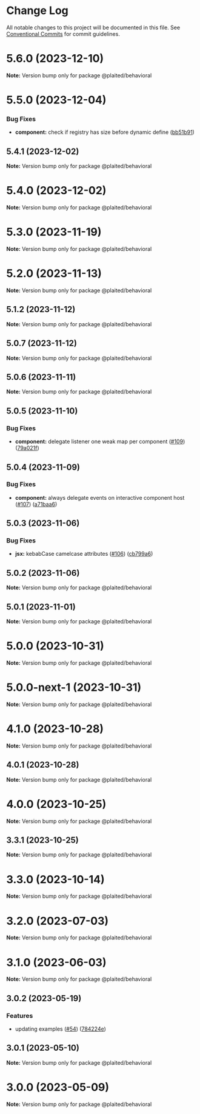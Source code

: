 # Change Log

All notable changes to this project will be documented in this file.
See [Conventional Commits](https://conventionalcommits.org) for commit guidelines.

# 5.6.0 (2023-12-10)

**Note:** Version bump only for package @plaited/behavioral





# 5.5.0 (2023-12-04)


### Bug Fixes

* **component:** check if registry has size before dynamic define ([bb51b91](https://github.com/plaited/plaited/commit/bb51b912622aa843afa0313004876d7ba656d4ce))





## 5.4.1 (2023-12-02)

**Note:** Version bump only for package @plaited/behavioral





# 5.4.0 (2023-12-02)

**Note:** Version bump only for package @plaited/behavioral





# 5.3.0 (2023-11-19)

**Note:** Version bump only for package @plaited/behavioral





# 5.2.0 (2023-11-13)

**Note:** Version bump only for package @plaited/behavioral

## 5.1.2 (2023-11-12)

**Note:** Version bump only for package @plaited/behavioral

## 5.0.7 (2023-11-12)

**Note:** Version bump only for package @plaited/behavioral

## 5.0.6 (2023-11-11)

**Note:** Version bump only for package @plaited/behavioral

## 5.0.5 (2023-11-10)

### Bug Fixes

- **component:** delegate listener one weak map per component ([#109](https://github.com/plaited/plaited/issues/109)) ([79a021f](https://github.com/plaited/plaited/commit/79a021fe7669d4ee5318c0ea8c0d104e805cb07e))

## 5.0.4 (2023-11-09)

### Bug Fixes

- **component:** always delegate events on interactive component host ([#107](https://github.com/plaited/plaited/issues/107)) ([a71baa6](https://github.com/plaited/plaited/commit/a71baa6c5628cd182fe836321c30afec7879e738))

## 5.0.3 (2023-11-06)

### Bug Fixes

- **jsx:** kebabCase camelcase attributes ([#106](https://github.com/plaited/plaited/issues/106)) ([cb799a6](https://github.com/plaited/plaited/commit/cb799a61a7ca0068628ae56eda345671651f7cfb))

## 5.0.2 (2023-11-06)

**Note:** Version bump only for package @plaited/behavioral

## 5.0.1 (2023-11-01)

**Note:** Version bump only for package @plaited/behavioral

# 5.0.0 (2023-10-31)

**Note:** Version bump only for package @plaited/behavioral

# 5.0.0-next-1 (2023-10-31)

**Note:** Version bump only for package @plaited/behavioral

# 4.1.0 (2023-10-28)

**Note:** Version bump only for package @plaited/behavioral

## 4.0.1 (2023-10-28)

**Note:** Version bump only for package @plaited/behavioral

# 4.0.0 (2023-10-25)

**Note:** Version bump only for package @plaited/behavioral

## 3.3.1 (2023-10-25)

**Note:** Version bump only for package @plaited/behavioral

# 3.3.0 (2023-10-14)

**Note:** Version bump only for package @plaited/behavioral

# 3.2.0 (2023-07-03)

**Note:** Version bump only for package @plaited/behavioral

# 3.1.0 (2023-06-03)

**Note:** Version bump only for package @plaited/behavioral

## 3.0.2 (2023-05-19)

### Features

- updating examples ([#54](https://github.com/plaited/plaited/issues/54)) ([784224e](https://github.com/plaited/plaited/commit/784224ebb90ec1954f919632de379036c95d8ea0))

## 3.0.1 (2023-05-10)

**Note:** Version bump only for package @plaited/behavioral

# 3.0.0 (2023-05-09)

**Note:** Version bump only for package @plaited/behavioral
